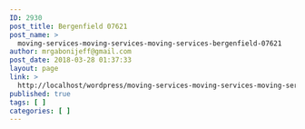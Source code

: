 ```yaml
---
ID: 2930
post_title: Bergenfield 07621
post_name: >
  moving-services-moving-services-moving-services-bergenfield-07621
author: mrgabonijeff@gmail.com
post_date: 2018-03-28 01:37:33
layout: page
link: >
  http://localhost/wordpress/moving-services-moving-services-moving-services-bergenfield-07621/
published: true
tags: [ ]
categories: [ ]
---
```

